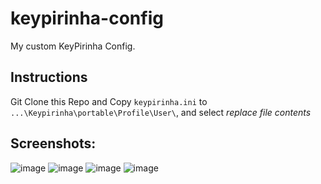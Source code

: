 # keypirinha-config

My custom KeyPirinha Config. 

## Instructions

Git Clone this Repo and Copy `keypirinha.ini` to `...\Keypirinha\portable\Profile\User\`, and select _replace file contents_

## Screenshots:

![image](https://user-images.githubusercontent.com/79858886/154857888-4ce5b61d-50c5-4550-8ab0-18bcf04ca29e.png)
![image](https://user-images.githubusercontent.com/79858886/154857912-c218117a-9467-468b-b46e-50cb86d45b00.png)
![image](https://user-images.githubusercontent.com/79858886/154857935-ddb191ae-1f02-4173-9a29-dd65c9d48f70.png)
![image](https://user-images.githubusercontent.com/79858886/154857973-3a8cd20c-658f-4919-ae52-7832f43840a4.png)
